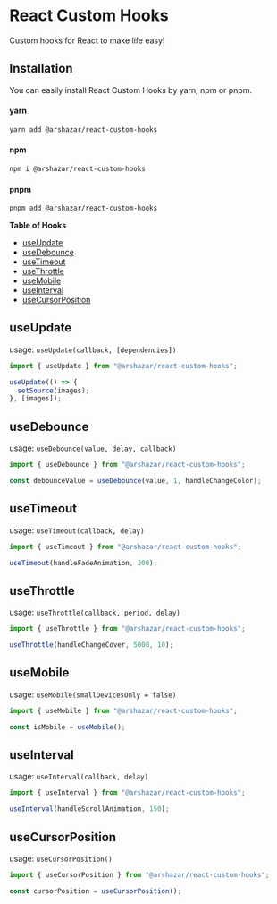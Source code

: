 # React Custom Hooks

Custom hooks for React to make life easy!

## Installation

You can easily install React Custom Hooks by yarn, npm or pnpm.

#### yarn

```bash
yarn add @arshazar/react-custom-hooks
```

#### npm

```bash
npm i @arshazar/react-custom-hooks
```

#### pnpm

```bash
pnpm add @arshazar/react-custom-hooks
```

**Table of Hooks**

<!-- prettier-ignore-start -->

- [useUpdate](#useUpdate)
- [useDebounce](#useDebounce)
- [useTimeout](#useTimeout)
- [useThrottle](#useThrottle)
- [useMobile](#useMobile)
- [useInterval](#useInterval)
- [useCursorPosition](#useCursorPosition)





<!-- prettier-ignore-end -->

## useUpdate

usage: `useUpdate(callback, [dependencies])`

```js
import { useUpdate } from "@arshazar/react-custom-hooks";

useUpdate(() => {
  setSource(images);
}, [images]);
```

## useDebounce

usage: `useDebounce(value, delay, callback)`

```js
import { useDebounce } from "@arshazar/react-custom-hooks";

const debounceValue = useDebounce(value, 1, handleChangeColor);
```

## useTimeout

usage: `useTimeout(callback, delay)`

```js
import { useTimeout } from "@arshazar/react-custom-hooks";

useTimeout(handleFadeAnimation, 200);
```

## useThrottle

usage: `useThrottle(callback, period, delay)`

```js
import { useThrottle } from "@arshazar/react-custom-hooks";

useThrottle(handleChangeCover, 5000, 10);
```

## useMobile

usage: `useMobile(smallDevicesOnly = false)`

```js
import { useMobile } from "@arshazar/react-custom-hooks";

const isMobile = useMobile();
```

## useInterval

usage: `useInterval(callback, delay)`

```js
import { useInterval } from "@arshazar/react-custom-hooks";

useInterval(handleScrollAnimation, 150);
```

## useCursorPosition

usage: `useCursorPosition()`

```js
import { useCursorPosition } from "@arshazar/react-custom-hooks";

const cursorPosition = useCursorPosition();
```
